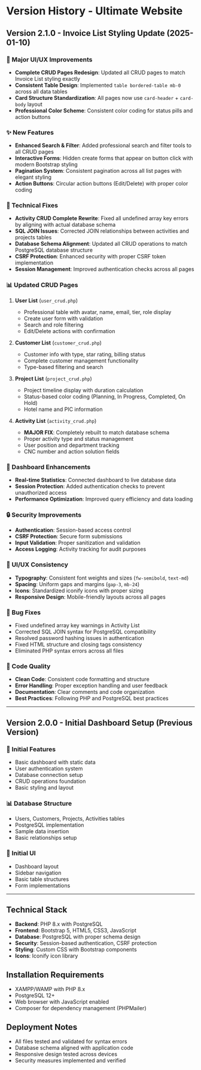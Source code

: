 # Version History - Ultimate Website

## Version 2.1.0 - Invoice List Styling Update (2025-01-10)

### 🎨 Major UI/UX Improvements
- **Complete CRUD Pages Redesign**: Updated all CRUD pages to match Invoice List styling exactly
- **Consistent Table Design**: Implemented `table bordered-table mb-0` across all data tables
- **Card Structure Standardization**: All pages now use `card-header` + `card-body` layout
- **Professional Color Scheme**: Consistent color coding for status pills and action buttons

### ✨ New Features
- **Enhanced Search & Filter**: Added professional search and filter tools to all CRUD pages
- **Interactive Forms**: Hidden create forms that appear on button click with modern Bootstrap styling
- **Pagination System**: Consistent pagination across all list pages with elegant styling
- **Action Buttons**: Circular action buttons (Edit/Delete) with proper color coding

### 🔧 Technical Fixes
- **Activity CRUD Complete Rewrite**: Fixed all undefined array key errors by aligning with actual database schema
- **SQL JOIN Issues**: Corrected JOIN relationships between activities and projects tables
- **Database Schema Alignment**: Updated all CRUD operations to match PostgreSQL database structure
- **CSRF Protection**: Enhanced security with proper CSRF token implementation
- **Session Management**: Improved authentication checks across all pages

### 📊 Updated CRUD Pages
1. **User List** (`user_crud.php`)
   - Professional table with avatar, name, email, tier, role display
   - Create user form with validation
   - Search and role filtering
   - Edit/Delete actions with confirmation

2. **Customer List** (`customer_crud.php`)
   - Customer info with type, star rating, billing status
   - Complete customer management functionality
   - Type-based filtering and search

3. **Project List** (`project_crud.php`)
   - Project timeline display with duration calculation
   - Status-based color coding (Planning, In Progress, Completed, On Hold)
   - Hotel name and PIC information

4. **Activity List** (`activity_crud.php`)
   - **MAJOR FIX**: Completely rebuilt to match database schema
   - Proper activity type and status management
   - User position and department tracking
   - CNC number and action solution fields

### 🎯 Dashboard Enhancements
- **Real-time Statistics**: Connected dashboard to live database data
- **Session Protection**: Added authentication checks to prevent unauthorized access
- **Performance Optimization**: Improved query efficiency and data loading

### 🔒 Security Improvements
- **Authentication**: Session-based access control
- **CSRF Protection**: Secure form submissions
- **Input Validation**: Proper sanitization and validation
- **Access Logging**: Activity tracking for audit purposes

### 📱 UI/UX Consistency
- **Typography**: Consistent font weights and sizes (`fw-semibold`, `text-md`)
- **Spacing**: Uniform gaps and margins (`gap-3`, `mb-24`)
- **Icons**: Standardized iconify icons with proper sizing
- **Responsive Design**: Mobile-friendly layouts across all pages

### 🐛 Bug Fixes
- Fixed undefined array key warnings in Activity List
- Corrected SQL JOIN syntax for PostgreSQL compatibility
- Resolved password hashing issues in authentication
- Fixed HTML structure and closing tags consistency
- Eliminated PHP syntax errors across all files

### 🔄 Code Quality
- **Clean Code**: Consistent code formatting and structure
- **Error Handling**: Proper exception handling and user feedback
- **Documentation**: Clear comments and code organization
- **Best Practices**: Following PHP and PostgreSQL best practices

---

## Version 2.0.0 - Initial Dashboard Setup (Previous Version)

### 🚀 Initial Features
- Basic dashboard with static data
- User authentication system
- Database connection setup
- CRUD operations foundation
- Basic styling and layout

### 📊 Database Structure
- Users, Customers, Projects, Activities tables
- PostgreSQL implementation
- Sample data insertion
- Basic relationships setup

### 🎨 Initial UI
- Dashboard layout
- Sidebar navigation
- Basic table structures
- Form implementations

---

## Technical Stack
- **Backend**: PHP 8.x with PostgreSQL
- **Frontend**: Bootstrap 5, HTML5, CSS3, JavaScript
- **Database**: PostgreSQL with proper schema design
- **Security**: Session-based authentication, CSRF protection
- **Styling**: Custom CSS with Bootstrap components
- **Icons**: Iconify icon library

## Installation Requirements
- XAMPP/WAMP with PHP 8.x
- PostgreSQL 12+
- Web browser with JavaScript enabled
- Composer for dependency management (PHPMailer)

## Deployment Notes
- All files tested and validated for syntax errors
- Database schema aligned with application code
- Responsive design tested across devices
- Security measures implemented and verified